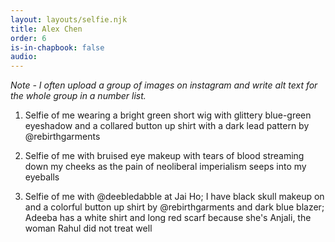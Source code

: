 ```yaml
---
layout: layouts/selfie.njk
title: Alex Chen
order: 6
is-in-chapbook: false
audio: 
---
```

*Note - I often upload a group of images on instagram and write alt text for the whole group in a number list.*

1. Selfie of me wearing a bright green short wig with glittery blue-green eyeshadow and a collared button up shirt with a dark lead pattern by @rebirthgarments

2. Selfie of me with bruised eye makeup with tears of blood streaming down my cheeks as the pain of neoliberal imperialism seeps into my eyeballs

3. Selfie of me with @deebledabble at Jai Ho; I have black skull makeup on and a colorful button up shirt by @rebirthgarments and dark blue blazer; Adeeba has a white shirt and long red scarf because she's Anjali, the woman Rahul did not treat well

